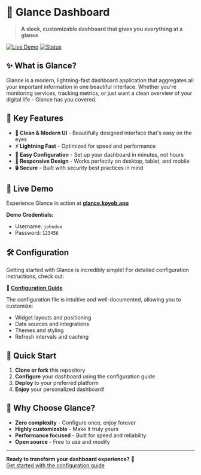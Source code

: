 # 👾 Glance Dashboard

> **A sleek, customizable dashboard that gives you everything at a glance**

[![Live Demo](https://img.shields.io/badge/Live%20Demo-glance.koyeb.app-blue?style=for-the-badge)](https://glance.koyeb.app)
[![Status](https://img.shields.io/badge/Status-Online-success?style=for-the-badge)](#)

## ✨ What is Glance?

Glance is a modern, lightning-fast dashboard application that aggregates all your important information in one beautiful interface. Whether you're monitoring services, tracking metrics, or just want a clean overview of your digital life - Glance has you covered.

## 🎯 Key Features

- **🎨 Clean & Modern UI** - Beautifully designed interface that's easy on the eyes
- **⚡ Lightning Fast** - Optimized for speed and performance
- **🔧 Easy Configuration** - Set up your dashboard in minutes, not hours
- **📱 Responsive Design** - Works perfectly on desktop, tablet, and mobile
- **🔒 Secure** - Built with security best practices in mind

## 🌟 Live Demo

Experience Glance in action at **[glance.koyeb.app](https://glance.koyeb.app)**

**Demo Credentials:**
- Username: `johndoe`
- Password: `123456`

## 🛠️ Configuration

Getting started with Glance is incredibly simple! For detailed configuration instructions, check out:

**📖 [Configuration Guide](https://github.com/glanceapp/glance/blob/main/configuration.md)**

The configuration file is intuitive and well-documented, allowing you to customize:
- Widget layouts and positioning
- Data sources and integrations
- Themes and styling
- Refresh intervals and caching

## 🚀 Quick Start

1. **Clone or fork** this repository
2. **Configure** your dashboard using the configuration guide
3. **Deploy** to your preferred platform
4. **Enjoy** your personalized dashboard!

## 💫 Why Choose Glance?

- **Zero complexity** - Configure once, enjoy forever
- **Highly customizable** - Make it truly yours
- **Performance focused** - Built for speed and reliability
- **Open source** - Free to use and modify

---

**Ready to transform your dashboard experience?** 🎉  
[Get started with the configuration guide](https://github.com/glanceapp/glance/blob/main/configuration.md)
